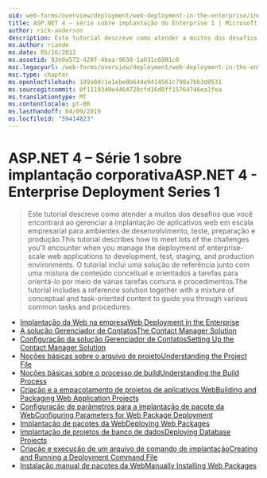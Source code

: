 ```yaml
---
uid: web-forms/overview/deployment/web-deployment-in-the-enterprise/index
title: ASP.NET 4 – série sobre implantação do Enterprise 1 | Microsoft Docs
author: rick-anderson
description: Este tutorial descreve como atender a muitos dos desafios que você encontrará ao gerenciar a implantação de aplicativos para desenvolvimento da web em escala empresarial...
ms.author: riande
ms.date: 05/16/2012
ms.assetid: 83e0a572-428f-4bea-9638-1a031c6901c0
msc.legacyurl: /web-forms/overview/deployment/web-deployment-in-the-enterprise
msc.type: chapter
ms.openlocfilehash: 109a0dc1e1ebe0b644e9414561c798a7bb3d0531
ms.sourcegitcommit: 0f1119340e4464720cfd16d0ff15764746ea1fea
ms.translationtype: MT
ms.contentlocale: pt-BR
ms.lasthandoff: 04/09/2019
ms.locfileid: "59414823"
---
```

# <a name="aspnet-4---enterprise-deployment-series-1"></a><span data-ttu-id="6c694-103">ASP.NET 4 – Série 1 sobre implantação corporativa</span><span class="sxs-lookup"><span data-stu-id="6c694-103">ASP.NET 4 - Enterprise Deployment Series 1</span></span>

> <span data-ttu-id="6c694-104">Este tutorial descreve como atender a muitos dos desafios que você encontrará ao gerenciar a implantação de aplicativos web em escala empresarial para ambientes de desenvolvimento, teste, preparação e produção.</span><span class="sxs-lookup"><span data-stu-id="6c694-104">This tutorial describes how to meet lots of the challenges you'll encounter when you manage the deployment of enterprise-scale web applications to development, test, staging, and production environments.</span></span> <span data-ttu-id="6c694-105">O tutorial inclui uma solução de referência junto com uma mistura de conteúdo conceitual e orientados a tarefas para orientá-lo por meio de várias tarefas comuns e procedimentos.</span><span class="sxs-lookup"><span data-stu-id="6c694-105">The tutorial includes a reference solution together with a mixture of conceptual and task-oriented content to guide you through various common tasks and procedures.</span></span>


- [<span data-ttu-id="6c694-106">Implantação da Web na empresa</span><span class="sxs-lookup"><span data-stu-id="6c694-106">Web Deployment in the Enterprise</span></span>](web-deployment-in-the-enterprise.md)
- [<span data-ttu-id="6c694-107">A solução Gerenciador de Contatos</span><span class="sxs-lookup"><span data-stu-id="6c694-107">The Contact Manager Solution</span></span>](the-contact-manager-solution.md)
- [<span data-ttu-id="6c694-108">Configuração da solução Gerenciador de Contatos</span><span class="sxs-lookup"><span data-stu-id="6c694-108">Setting Up the Contact Manager Solution</span></span>](setting-up-the-contact-manager-solution.md)
- [<span data-ttu-id="6c694-109">Noções básicas sobre o arquivo de projeto</span><span class="sxs-lookup"><span data-stu-id="6c694-109">Understanding the Project File</span></span>](understanding-the-project-file.md)
- [<span data-ttu-id="6c694-110">Noções básicas sobre o processo de build</span><span class="sxs-lookup"><span data-stu-id="6c694-110">Understanding the Build Process</span></span>](understanding-the-build-process.md)
- [<span data-ttu-id="6c694-111">Criação e a empacotamento de projetos de aplicativos Web</span><span class="sxs-lookup"><span data-stu-id="6c694-111">Building and Packaging Web Application Projects</span></span>](building-and-packaging-web-application-projects.md)
- [<span data-ttu-id="6c694-112">Configuração de parâmetros para a implantação de pacote da Web</span><span class="sxs-lookup"><span data-stu-id="6c694-112">Configuring Parameters for Web Package Deployment</span></span>](configuring-parameters-for-web-package-deployment.md)
- [<span data-ttu-id="6c694-113">Implantação de pacotes da Web</span><span class="sxs-lookup"><span data-stu-id="6c694-113">Deploying Web Packages</span></span>](deploying-web-packages.md)
- [<span data-ttu-id="6c694-114">Implantação de projetos de banco de dados</span><span class="sxs-lookup"><span data-stu-id="6c694-114">Deploying Database Projects</span></span>](deploying-database-projects.md)
- [<span data-ttu-id="6c694-115">Criação e execução de um arquivo de comando de implantação</span><span class="sxs-lookup"><span data-stu-id="6c694-115">Creating and Running a Deployment Command File</span></span>](creating-and-running-a-deployment-command-file.md)
- [<span data-ttu-id="6c694-116">Instalação manual de pacotes da Web</span><span class="sxs-lookup"><span data-stu-id="6c694-116">Manually Installing Web Packages</span></span>](manually-installing-web-packages.md)
